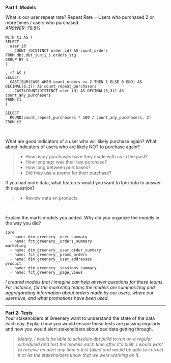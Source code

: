 **Part 1: Models**

What is our user repeat rate?
Repeat Rate = Users who purchased 2 or more times / users who purchased. <br>
*ANSWER: 79.8%*

```
WITH t1 AS (
SELECT
  user_id
  , COUNT (DISTINCT order_id) AS count_orders
FROM dbt.dbt_junji_s.orders_stg
GROUP BY 1
)

, t2 AS (
SELECT
  CAST(SUM(CASE WHEN count_orders >= 2 THEN 1 ELSE 0 END) AS DECIMAL(6,3)) AS count_repeat_purchasers
  , CAST(COUNT(DISTINCT user_id) AS DECIMAL(6,3)) AS count_any_purchasers
FROM t1
)

SELECT
  ROUND(count_repeat_purchasers * 100 / count_any_purchasers, 2)
FROM t2
```
<br>

What are good indicators of a user who will likely purchase again?
What about indicators of users who are likely NOT to purchase again?
> - How many purchases have they made with us in the past?
> - How long ago was their last purchase?
> - How long between purchases?
> - Did they use a promo for their purchase?

If you had more data, what features would you want to look into to answer
this question?
> - Review data on products.
<br>

Explain the marts models you added. Why did you organize the models in the way you did?
```
core
  - name: dim_greenery__user_summary
  - name: fct_greenery__orders_summary
marketing
  - name: dim_greenery__user_order_summary
  - name: fct_greenery__promo_orders
  - name: dim_greenery__user_addresses
product
  - name: dim_greenery__sessions_summary
  - name: fct_greenery__page_views
```
*I created models that I imagine can help answer questions for these teams. For instance, for the marketing teams the models are summarizing and aggregarating information about orders made by our users, where our users live, and what promotions have been used.*
<br>

---

**Part 2: Tests**
<br>
Your stakeholders at Greenery want to understand the state of the data each day. Explain how you would ensure these tests are passing regularly and how you would alert stakeholders about bad data getting through.
<br>
> *Ideally, I would be able to schedule dbt build to run on a regular scheduled and test the models each time after it's built. I would want to receive an alert any time a test failed and would be able to correct it or let the stakeholders know that we were working on it.*